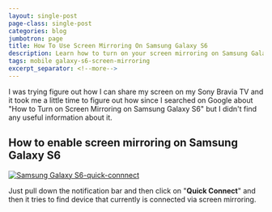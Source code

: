 ```yaml
---
layout: single-post
page-class: single-post
categories: blog
jumbotron: page
title: How To Use Screen Mirroring On Samsung Galaxy S6
description: Learn how to turn on your screen mirroring on Samsung Galaxy S6 to connect Samsung Galaxy S6 to TV.
tags: mobile galaxy-s6-screen-mirroring
excerpt_separator: <!--more-->
---
```


I was trying figure out how I can share my screen on my Sony Bravia TV and it took me a little time to figure out how since I searched on Google about "How to Turn on Screen Mirroring on Samsung Galaxy S6" but I didn't find any useful information about it.
<!--more-->
<h2>How to enable screen mirroring on Samsung Galaxy S6</h2>
<a href="{{ site.baseurl }}/assets/img/blog/2015/06/Samsung-Galaxy-S6-quick-connnect.jpg">
	<img data-src="{{ site.baseurl }}/assets/img/blog/2015/06/Samsung-Galaxy-s6.png" alt="Samsung Galaxy S6-quick-connnect" class="lazyload img-fluid d-block mx-auto my-5" />
</a>

Just pull down the notification bar and then click on "<strong>Quick Connect</strong>" and then it tries to find device that currently is connected via screen mirroring.
